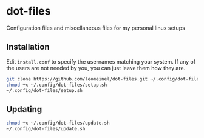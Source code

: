# dot-files

Configuration files and miscellaneous files for my personal linux setups

## Installation

Edit `install.conf` to specify the usernames matching your system. If any of the users are not needed by you, you can just leave them how they are.

```sh
git clone https://github.com/leomeinel/dot-files.git ~/.config/dot-files
chmod +x ~/.config/dot-files/setup.sh
~/.config/dot-files/setup.sh
```

## Updating

```sh
chmod +x ~/.config/dot-files/update.sh
~/.config/dot-files/update.sh
```
